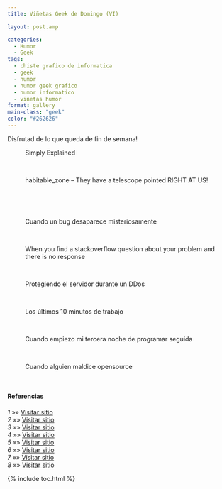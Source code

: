 ```yaml
---
title: Viñetas Geek de Domingo (VI)

layout: post.amp

categories:
  - Humor
  - Geek
tags:
  - chiste grafico de informatica
  - geek
  - humor
  - humor geek grafico
  - humor informatico
  - viñetas humor
format: gallery
main-class: "geek"
color: "#262626"
---
```

Disfrutad de lo que queda de fin de semana!

<div id="gallery-6" class="gallery galleryid-1734 gallery-columns-1 gallery-size-thumbnail">
<dl class="gallery-item">
<dt class="gallery-icon portrait">
<a href="/assets/img/2013/07/140.jpg"><amp-img layout="responsive" src="/assets/img/2013/07/140-150x150.jpg" class="attachment-thumbnail" alt="Simply Explained" aria-describedby="gallery-6-1735" width="150px" height="150px" /></a>
</dt>
<dd class="wp-caption-text gallery-caption" id="gallery-6-1735">
      Simply Explained
    </dd>
</dl>
<br style="clear: both" />
<dl class="gallery-item">
<dt class="gallery-icon portrait">
<a href="/assets/img/2013/07/habitable_zone-They-have-a-telescope-pointed-RIGHT-AT-US.png"><amp-img layout="responsive" src="/assets/img/2013/07/habitable_zone-They-have-a-telescope-pointed-RIGHT-AT-US.png" class="attachment-thumbnail" alt="habitable_zone - They have a telescope pointed RIGHT AT US!" aria-describedby="gallery-6-1736" width="253px" height="306px" /></a>
</dt>
<dd class="wp-caption-text gallery-caption" id="gallery-6-1736">
      habitable_zone &#8211; They have a telescope pointed RIGHT AT US!
    </dd>
</dl>
<br style="clear: both" />
<dl class="gallery-item">
<dt class="gallery-icon landscape">
<a href="/assets/img/2013/07/humor-desarrollo-software.jpg"><amp-img layout="responsive" src="/assets/img/2013/07/humor-desarrollo-software-150x150.jpg" class="attachment-thumbnail" alt="humor-desarrollo-software" width="150px" height="150px" /></a>
</dt>
</dl>
<br style="clear: both" />
<dl class="gallery-item">
<dt class="gallery-icon landscape">
<a href="/assets/img/2013/07/when-a-bug-mysteriously-disappears.gif"><amp-img layout="responsive" src="/assets/img/2013/07/when-a-bug-mysteriously-disappears-150x150.gif" class="attachment-thumbnail" alt="Cuando un bug desaparece misteriosamente" aria-describedby="gallery-6-1738" width="150px" height="150px" /></a>
</dt>
<dd class="wp-caption-text gallery-caption" id="gallery-6-1738">
      Cuando un bug desaparece misteriosamente
    </dd>
</dl>
<br style="clear: both" />
<dl class="gallery-item">
<dt class="gallery-icon landscape">
<a href="/assets/img/2013/07/tumblr_inline_moij1tHWwa1qz4rgp.gif"><amp-img layout="responsive" src="/assets/img/2013/07/tumblr_inline_moij1tHWwa1qz4rgp-150x150.gif" class="attachment-thumbnail" alt="When you find a stackoverflow question about your problem and there is no response" aria-describedby="gallery-6-1739" width="150px" height="150px" /></a>
</dt>
<dd class="wp-caption-text gallery-caption" id="gallery-6-1739">
      When you find a stackoverflow question about your problem and there is no response
    </dd>
</dl>
<br style="clear: both" />
<dl class="gallery-item">
<dt class="gallery-icon landscape">
<a href="/assets/img/2013/07/LI3vaSs.gif"><amp-img layout="responsive" src="/assets/img/2013/07/LI3vaSs-150x150.gif" class="attachment-thumbnail" alt="Protegiendo el servidor durante un DDos" aria-describedby="gallery-6-1741" width="150px" height="150px" /></a>
</dt>
<dd class="wp-caption-text gallery-caption" id="gallery-6-1741">
      Protegiendo el servidor durante un DDos
    </dd>
</dl>
<br style="clear: both" />
<dl class="gallery-item">
<dt class="gallery-icon landscape">
<a href="/assets/img/2013/07/Los-últimos-10-minutos-de-trabajo.gif"><amp-img layout="responsive" src="/assets/img/2013/07/Los-últimos-10-minutos-de-trabajo-150x150.gif" class="attachment-thumbnail" alt="Los últimos 10 minutos de trabajo" aria-describedby="gallery-6-1742" width="150px" height="150px" /></a>
</dt>
<dd class="wp-caption-text gallery-caption" id="gallery-6-1742">
      Los últimos 10 minutos de trabajo
    </dd>
</dl>
<br style="clear: both" />
<dl class="gallery-item">
<dt class="gallery-icon landscape">
<a href="/assets/img/2013/07/when-I-start-my-third-coding-night-in-a-row.gif"><amp-img layout="responsive" src="/assets/img/2013/07/when-I-start-my-third-coding-night-in-a-row-150x150.gif" class="attachment-thumbnail" alt="Cuando empiezo mi tercera noche de programar seguida" aria-describedby="gallery-6-1743" width="150px" height="150px" /></a>
</dt>
<dd class="wp-caption-text gallery-caption" id="gallery-6-1743">
      Cuando empiezo mi tercera noche de programar seguida
    </dd>
</dl>
<br style="clear: both" />
<dl class="gallery-item">
<dt class="gallery-icon landscape">
<a href="/assets/img/2013/07/When-someone-vilifies-opensource.gif"><amp-img layout="responsive" src="/assets/img/2013/07/When-someone-vilifies-opensource-150x150.gif" class="attachment-thumbnail" alt="Cuando alguien maldice opensource" aria-describedby="gallery-6-1740" width="150px" height="150px" /></a>
</dt>
<dd class="wp-caption-text gallery-caption" id="gallery-6-1740">
      Cuando alguien maldice opensource
    </dd>
</dl>
<br style="clear: both" />
</div>

#### Referencias

*1* »» <a href="http://geek-and-poke.com/geekandpoke/2013/6/25/simply-explained" target="_blank">Visitar sitio</a>  
*2* »» <a href="http://xkcd.com/1231/" target="_blank">Visitar sitio</a>  
*3* »» <a href="http://devopsreactions.tumblr.com/post/54331815989" target="_blank">Visitar sitio</a>  
*4* »» <a href="http://thecodinglove.com/post/54511701951/when-a-bug-mysteriously-disappears" target="_blank">Visitar sitio</a>  
*5* »» <a href="http://devopsreactions.tumblr.com/post/54819531048" target="_blank">Visitar sitio</a>  
*6* »» <a href="http://devopsreactions.tumblr.com/post/54585027874/protecting-your-servers-during-a-ddos" target="_blank">Visitar sitio</a>  
*7* »» <a href="http://thecodinglove.com/post/54685719434" target="_blank">Visitar sitio</a>  
*8* »» <a href="http://thecodinglove.com/post/54609919840" target="_blank">Visitar sitio</a>



{% include toc.html %}
